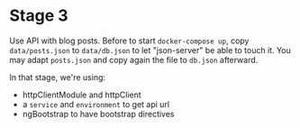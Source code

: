 # Stage 3

Use API with blog posts. Before to start `docker-compose up`, copy `data/posts.json` to `data/db.json` to let "json-server" be able to touch it. You may adapt `posts.json` and copy again the file to `db.json` afterward.

In that stage, we're using:

- httpClientModule and httpClient
- a `service` and `environment` to get api url
- ngBootstrap to have bootstrap directives

